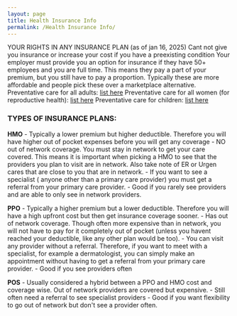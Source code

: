 ```yaml
---
layout: page
title: Health Insurance Info
permalink: /Health Insurance Info/
---
```

YOUR RIGHTS IN ANY INSURANCE PLAN (as of jan 16, 2025)
Cant not give you insurance or increase your cost if you have a preexisting condition
Your employer must provide you an option for insurance if they have 50+ employees and you are full time. This means they pay a part of your premium, but you still have to pay a proportion. Typically these are more affordable and people pick these over a marketplace alternative. 
Preventative care for all adults: [list here](https://www.healthcare.gov/preventive-care-adults/)
Preventative care for all women (for reproductive health): [list here](https://www.healthcare.gov/preventive-care-women/)
Preventative care for children: [list here](https://www.healthcare.gov/preventive-care-children/)


### TYPES OF INSURANCE PLANS:
**HMO**
    - Typically a lower premium but higher deductible. Therefore you will have higher out of pocket expenses before you will get any coverage
    - NO out of network coverage. You must stay in network to get your care covered. This means it is important when picking a HMO to see that the providers you plan to visit are in network. Also take note of ER or Urgen cares that are close to you that are in network. 
    - If you want to see a specialist ( anyone other than a primary care provider) you must get a referral from your primary care provider.
    - Good if you rarely see providers and are able to only see in network providers.

**PPO**
    - Typically a higher premium but a lower deductible. Therefore you will have a high upfront cost but then get insurance coverage sooner. 
    - Has out of network coverage. Though often more expensive than in network, you will not have to pay for it completely out of pocket (unless you havent reached your deductible, like any other plan would be too).
    - You can visit any provider without a referral. Therefore, if you want to meet with a specialist, for example a dermatologist, you can simply make an appointment without having to get a referral from your primary care provider.
    - Good if you see providers often

**POS**
    - Usually considered a hybrid between a PPO and HMO cost and coverage wise. Out of network providers are covered but expensive.
    - Still often need a referral to see specialist providers 
    - Good if you want flexibility to go out of network but don't see a provider often.
